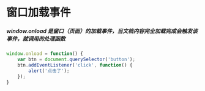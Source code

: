 # 窗口加载事件

##### window.onload 是窗口（页面）的加载事件，当文档内容完全加载完成会触发该事件，就调用的处理函数

```js
window.onload = function() {
    var btn = document.querySelector('button');
    btn.addEventListener('click', function() {
        alert('点击了');
    });
}
```

